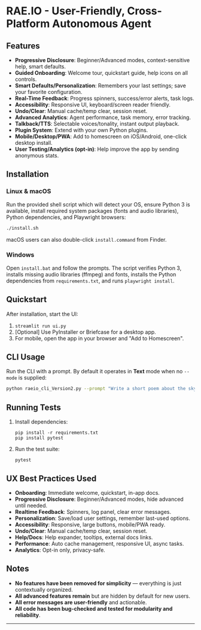 # RAE.IO - User-Friendly, Cross-Platform Autonomous Agent

## Features

- **Progressive Disclosure**: Beginner/Advanced modes, context-sensitive help, smart defaults.
- **Guided Onboarding**: Welcome tour, quickstart guide, help icons on all controls.
- **Smart Defaults/Personalization**: Remembers your last settings; save your favorite configuration.
- **Real-Time Feedback**: Progress spinners, success/error alerts, task logs.
- **Accessibility**: Responsive UI, keyboard/screen reader friendly.
- **Undo/Clear**: Manual cache/temp clear, session reset.
- **Advanced Analytics**: Agent performance, task memory, error tracking.
- **Talkback/TTS**: Selectable voices/tonality, instant output playback.
- **Plugin System**: Extend with your own Python plugins.
- **Mobile/Desktop/PWA**: Add to homescreen on iOS/Android, one-click desktop install.
- **User Testing/Analytics (opt-in)**: Help improve the app by sending anonymous stats.

## Installation

### Linux & macOS

Run the provided shell script which will detect your OS, ensure Python 3 is available, install required system packages (fonts and audio libraries), Python dependencies, and Playwright browsers:

```bash
./install.sh
```

macOS users can also double-click `install.command` from Finder.

### Windows

Open `install.bat` and follow the prompts. The script verifies Python 3, installs missing audio libraries (ffmpeg) and fonts, installs the Python dependencies from `requirements.txt`, and runs `playwright install`.

## Quickstart

After installation, start the UI:

1. `streamlit run ui.py`
2. [Optional] Use PyInstaller or Briefcase for a desktop app.
3. For mobile, open the app in your browser and "Add to Homescreen".

## CLI Usage

Run the CLI with a prompt. By default it operates in **Text** mode when no `--mode` is supplied:

```bash
python raeio_cli_Version2.py --prompt "Write a short poem about the sky"
```

## Running Tests

1. Install dependencies:
   ```
   pip install -r requirements.txt
   pip install pytest
   ```
2. Run the test suite:
   ```
   pytest
   ```

## UX Best Practices Used

- **Onboarding**: Immediate welcome, quickstart, in-app docs.
- **Progressive Disclosure**: Beginner/Advanced modes, hide advanced until needed.
- **Realtime Feedback**: Spinners, log panel, clear error messages.
- **Personalization**: Save/load user settings, remember last-used options.
- **Accessibility**: Responsive, large buttons, mobile/PWA ready.
- **Undo/Clear**: Manual cache/temp clear, session reset.
- **Help/Docs**: Help expander, tooltips, external docs links.
- **Performance**: Auto cache management, responsive UI, async tasks.
- **Analytics**: Opt-in only, privacy-safe.

## Notes

- **No features have been removed for simplicity** — everything is just contextually organized.
- **All advanced features remain** but are hidden by default for new users.
- **All error messages are user-friendly** and actionable.
- **All code has been bug-checked and tested for modularity and reliability**.

---
